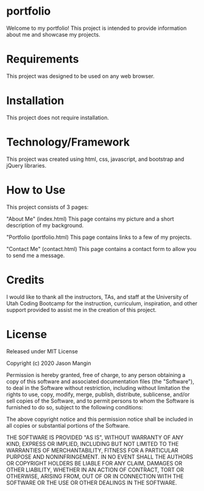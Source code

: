 # portfolio

Welcome to my portfolio!  This project is intended to provide information about me and showcase my projects.

# Requirements

This project was designed to be used on any web browser.

# Installation

This project does not require installation.

# Technology/Framework

This project was created using html, css, javascript, and bootstrap and jQuery libraries.

# How to Use

This project consists of 3 pages:

"About Me" (index.html)
This page contains my picture and a short description of my background.

"Portfolio (portfolio.html)
This page contains links to a few of my projects.

"Contact Me" (contact.html)
This page contains a contact form to allow you to send me a message.

# Credits

I would like to thank all the instructors, TAs, and staff at the University of Utah Coding Bootcamp for the instruction, curriculum, inspiration, and other support provided to assist me in the creation of this project.

# License

Released under MIT License

Copyright (c) 2020 Jason Mangin

Permission is hereby granted, free of charge, to any person obtaining a copy of this software and associated documentation files (the "Software"), to deal in the Software without restriction, including without limitation the rights to use, copy, modify, merge, publish, distribute, sublicense, and/or sell copies of the Software, and to permit persons to whom the Software is furnished to do so, subject to the following conditions:

The above copyright notice and this permission notice shall be included in all copies or substantial portions of the Software.

THE SOFTWARE IS PROVIDED "AS IS", WITHOUT WARRANTY OF ANY KIND, EXPRESS OR IMPLIED, INCLUDING BUT NOT LIMITED TO THE WARRANTIES OF MERCHANTABILITY, FITNESS FOR A PARTICULAR PURPOSE AND NONINFRINGEMENT. IN NO EVENT SHALL THE AUTHORS OR COPYRIGHT HOLDERS BE LIABLE FOR ANY CLAIM, DAMAGES OR OTHER LIABILITY, WHETHER IN AN ACTION OF CONTRACT, TORT OR OTHERWISE, ARISING FROM, OUT OF OR IN CONNECTION WITH THE SOFTWARE OR THE USE OR OTHER DEALINGS IN THE SOFTWARE.